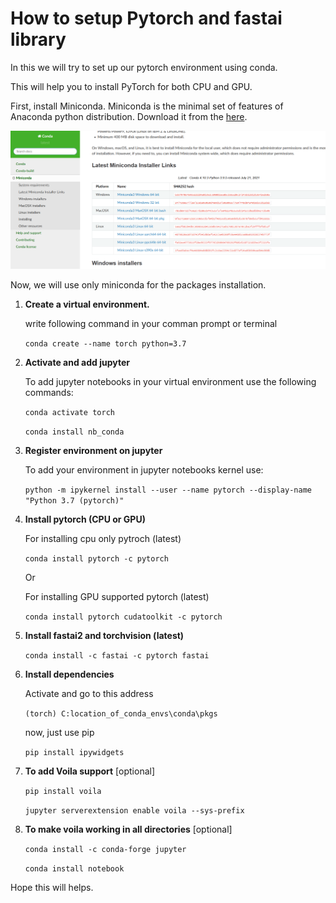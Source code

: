 # How to setup Pytorch and fastai library

In this we will try to set up our pytorch environment using conda.

This will help you to install PyTorch for both CPU and GPU. 

First, install Miniconda. Miniconda is the minimal set of features of Anaconda python distribution.
Download it from the [here](https://docs.conda.io/en/latest/miniconda.html).

![Miniconda install](/images/minconda_install.png)

Now, we will use only miniconda for the packages installation.

1. **Create a virtual environment.**

    write following command in your comman prompt or terminal

    `conda create --name torch python=3.7`

2. **Activate and add jupyter**

    To add jupyter notebooks in your virtual environment use the following commands:

    `conda activate torch`

    `conda install nb_conda`

3. **Register environment on jupyter**

    To add your environment in jupyter notebooks kernel use:

    `python -m ipykernel install --user --name pytorch --display-name "Python 3.7 (pytorch)"`

4. **Install pytorch (CPU or GPU)**

    For installing cpu only pytroch (latest)

    `conda install pytorch -c pytorch`

    Or

    For installing GPU supported pytorch (latest)

    `conda install pytorch cudatoolkit -c pytorch`

5. **Install fastai2 and torchvision (latest)**

    `conda install -c fastai -c pytorch fastai`

6. **Install dependencies**

    Activate and go to this address

    `(torch) C:location_of_conda_envs\conda\pkgs`

    now, just use pip 

    `pip install ipywidgets`

7. **To add Voila support** [optional]

    `pip install voila`

    `jupyter serverextension enable voila --sys-prefix`

8. **To make voila working in all directories** [optional]

    `conda install -c conda-forge jupyter`

    `conda install notebook`

Hope this will helps.
